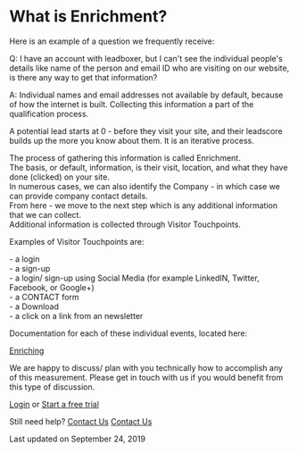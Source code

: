 # What is Enrichment?

Here is an example of a question we frequently receive:

Q: I have an account with leadboxer, but I can't see the individual people's details like name of the person and email ID who are visiting on our website, is there any way to get that information?

A: Individual names and email addresses not available by default, because of how the internet is built. Collecting this information a part of the qualification process.&#x20;

A potential lead starts at 0 - before they visit your site, and their leadscore builds up the more you know about them. It is an iterative process.&#x20;

The process of gathering this information is called Enrichment. \
The basis, or default, information, is their visit, location, and what they have done (clicked) on your site. \
In numerous cases, we can also identify the Company - in which case we can provide company contact details. \
From here - we move to the next step which is any additional information that we can collect. \
Additional information is collected through Visitor Touchpoints.&#x20;

Examples of Visitor Touchpoints are:&#x20;

\- a login\
\- a sign-up\
\- a login/ sign-up using Social Media (for example LinkedIN, Twitter, Facebook, or Google+)\
\- a CONTACT form\
\- a Download\
\- a click on a link from an newsletter

Documentation for each of these individual events, located here:

[Enriching](https://docs.leadboxer.com/category/61-enrichment)

We are happy to discuss/ plan with you technically how to accomplish any of this measurement. Please get in touch with us if you would benefit from this type of discussion.

[Login](https://app.leadboxer.com/) or [Start a free trial](https://www.leadboxer.com/)

Still need help? [Contact Us](broken-reference) [Contact Us](broken-reference)

Last updated on September 24, 2019
